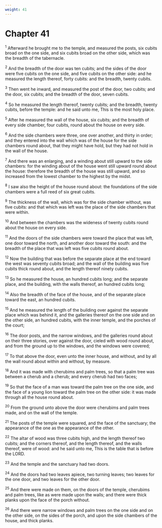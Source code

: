```yaml
---
weight: 41
---
```


# Chapter 41

<sup>1</sup> Afterward he brought me to the temple, and measured the posts, six cubits broad on the one side, and six cubits broad on the other side, which was the breadth of the tabernacle. 

<sup>2</sup> And the breadth of the door was ten cubits; and the sides of the door were five cubits on the one side, and five cubits on the other side: and he measured the length thereof, forty cubits: and the breadth, twenty cubits. 

<sup>3</sup> Then went he inward, and measured the post of the door, two cubits; and the door, six cubits; and the breadth of the door, seven cubits. 

<sup>4</sup> So he measured the length thereof, twenty cubits; and the breadth, twenty cubits, before the temple: and he said unto me, This is the most holy place. 

<sup>5</sup> After he measured the wall of the house, six cubits; and the breadth of every side chamber, four cubits, round about the house on every side. 

<sup>6</sup> And the side chambers were three, one over another, and thirty in order; and they entered into the wall which was of the house for the side chambers round about, that they might have hold, but they had not hold in the wall of the house. 

<sup>7</sup> And there was an enlarging, and a winding about still upward to the side chambers: for the winding about of the house went still upward round about the house: therefore the breadth of the house was still upward, and so increased from the lowest chamber to the highest by the midst. 

<sup>8</sup> I saw also the height of the house round about: the foundations of the side chambers were a full reed of six great cubits. 

<sup>9</sup> The thickness of the wall, which was for the side chamber without, was five cubits: and that which was left was the place of the side chambers that were within. 

<sup>10</sup> And between the chambers was the wideness of twenty cubits round about the house on every side. 

<sup>11</sup> And the doors of the side chambers were toward the place that was left, one door toward the north, and another door toward the south: and the breadth of the place that was left was five cubits round about. 

<sup>12</sup> Now the building that was before the separate place at the end toward the west was seventy cubits broad; and the wall of the building was five cubits thick round about, and the length thereof ninety cubits. 

<sup>13</sup> So he measured the house, an hundred cubits long; and the separate place, and the building, with the walls thereof, an hundred cubits long; 

<sup>14</sup> Also the breadth of the face of the house, and of the separate place toward the east, an hundred cubits. 

<sup>15</sup> And he measured the length of the building over against the separate place which was behind it, and the galleries thereof on the one side and on the other side, an hundred cubits, with the inner temple, and the porches of the court; 

<sup>16</sup> The door posts, and the narrow windows, and the galleries round about on their three stories, over against the door, cieled with wood round about, and from the ground up to the windows, and the windows were covered; 

<sup>17</sup> To that above the door, even unto the inner house, and without, and by all the wall round about within and without, by measure. 

<sup>18</sup> And it was made with cherubims and palm trees, so that a palm tree was between a cherub and a cherub; and every cherub had two faces; 

<sup>19</sup> So that the face of a man was toward the palm tree on the one side, and the face of a young lion toward the palm tree on the other side: it was made through all the house round about. 

<sup>20</sup> From the ground unto above the door were cherubims and palm trees made, and on the wall of the temple. 

<sup>21</sup> The posts of the temple were squared, and the face of the sanctuary; the appearance of the one as the appearance of the other. 

<sup>22</sup> The altar of wood was three cubits high, and the length thereof two cubits; and the corners thereof, and the length thereof, and the walls thereof, were of wood: and he said unto me, This is the table that is before the LORD. 

<sup>23</sup> And the temple and the sanctuary had two doors. 

<sup>24</sup> And the doors had two leaves apiece, two turning leaves; two leaves for the one door, and two leaves for the other door. 

<sup>25</sup> And there were made on them, on the doors of the temple, cherubims and palm trees, like as were made upon the walls; and there were thick planks upon the face of the porch without. 

<sup>26</sup> And there were narrow windows and palm trees on the one side and on the other side, on the sides of the porch, and upon the side chambers of the house, and thick planks. 


